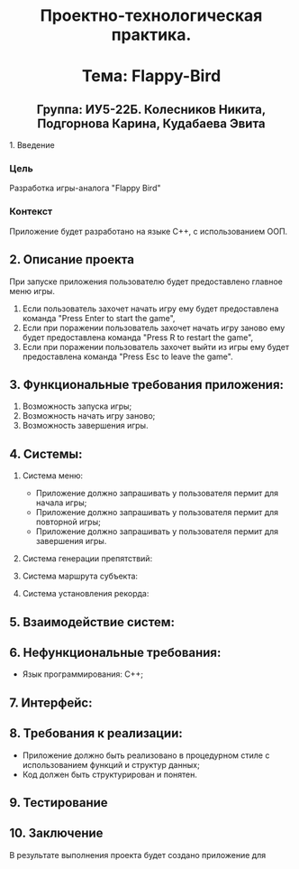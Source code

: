 <h1 align="center"> Проектно-технологическая практика.</h1>
<h1  align="center"> Тема: Flappy-Bird
<h2 align="center">Группа: ИУ5-22Б. Колесников Никита, Подгорнова Карина, Кудабаева Эвита</h2>
1. Введение

### Цель

Разработка игры-аналога "Flappy Bird" 

### Контекст

Приложение будет разработано на языке C++, c использованием ООП.
     
## 2. Описание проекта
   
При запуске приложения пользователю будет предоставлено главное меню игры.
1. Если пользователь захочет начать игру ему будет предоставлена команда "Press Enter to start the game",
2. Если при поражении пользователь захочет начать игру заново ему будет предоставлена команда "Press R to restart the game",
3. Если при поражении пользователь захочет выйти из игры ему будет предоставлена команда "Press Esc to leave the game".
   
## 3. Функциональные требования приложения:
1. Возможность запуска игры;
2. Возможность начать игру заново;
3. Возможность завершения игры.

## 4. Системы:

1. Система меню:
    
    - Приложение должно запрашивать у пользователя пермит для начала игры;
    - Приложение должно запрашивать у пользователя пермит для повторной игры;
    - Приложение должно запрашивать у пользователя пермит для завершения игры.

2. Система генерации препятствий:

    
3. Система маршрута субъекта:

    
4. Система установления рекорда:


    
## 5. Взаимодействие систем:

   
## 6. Нефункциональные требования:

- Язык программирования: C++;

## 7. Интерфейс:


## 8. Требования к реализации:

- Приложение должно быть реализовано в процедурном стиле с использованием функций и структур данных;
- Код должен быть структурирован и понятен.

## 9. Тестирование



## 10. Заключение

В результате выполнения проекта будет создано приложение для 
